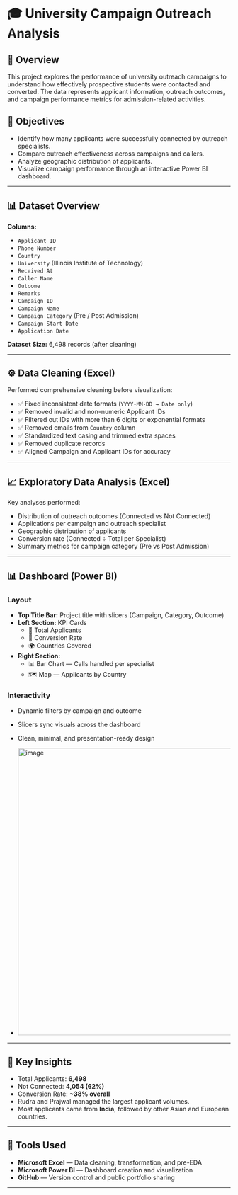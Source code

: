 # 🎓 University Campaign Outreach Analysis

## 📘 Overview
This project explores the performance of university outreach campaigns to understand how effectively prospective students were contacted and converted. The data represents applicant information, outreach outcomes, and campaign performance metrics for admission-related activities.

## 🧩 Objectives
- Identify how many applicants were successfully connected by outreach specialists.
- Compare outreach effectiveness across campaigns and callers.
- Analyze geographic distribution of applicants.
- Visualize campaign performance through an interactive Power BI dashboard.

---

## 📊 Dataset Overview
**Columns:**
- `Applicant ID`
- `Phone Number`
- `Country`
- `University` (Illinois Institute of Technology)
- `Received At`
- `Caller Name`
- `Outcome`
- `Remarks`
- `Campaign ID`
- `Campaign Name`
- `Campaign Category` (Pre / Post Admission)
- `Campaign Start Date`
- `Application Date`

**Dataset Size:** 6,498 records (after cleaning)

---

## ⚙️ Data Cleaning (Excel)
Performed comprehensive cleaning before visualization:
- ✅ Fixed inconsistent date formats (`YYYY-MM-DD → Date only`)
- ✅ Removed invalid and non-numeric Applicant IDs
- ✅ Filtered out IDs with more than 6 digits or exponential formats
- ✅ Removed emails from `Country` column
- ✅ Standardized text casing and trimmed extra spaces
- ✅ Removed duplicate records
- ✅ Aligned Campaign and Applicant IDs for accuracy

---

## 📈 Exploratory Data Analysis (Excel)
Key analyses performed:
- Distribution of outreach outcomes (Connected vs Not Connected)
- Applications per campaign and outreach specialist
- Geographic distribution of applicants
- Conversion rate (Connected ÷ Total per Specialist)
- Summary metrics for campaign category (Pre vs Post Admission)

---

## 📊 Dashboard (Power BI)
### Layout
- **Top Title Bar:** Project title with slicers (Campaign, Category, Outcome)
- **Left Section:** KPI Cards
  - 🧾 Total Applicants
  - 🎯 Conversion Rate
  - 🌍 Countries Covered
- **Right Section:**  
  - 📊 Bar Chart — Calls handled per specialist  
  - 🗺️ Map — Applicants by Country  

### Interactivity
- Dynamic filters by campaign and outcome  
- Slicers sync visuals across the dashboard  
- Clean, minimal, and presentation-ready design

- <img width="1134" height="649" alt="image" src="https://github.com/user-attachments/assets/b3dbce78-cc7e-4ce3-aefd-0c4fcd03e434" />


---

## 🧠 Key Insights
- Total Applicants: **6,498**  
- Not Connected: **4,054 (62%)**  
- Conversion Rate: **~38% overall**
- Rudra and Prajwal managed the largest applicant volumes.
- Most applicants came from **India**, followed by other Asian and European countries.

---

## 🧰 Tools Used
- **Microsoft Excel** — Data cleaning, transformation, and pre-EDA
- **Microsoft Power BI** — Dashboard creation and visualization
- **GitHub** — Version control and public portfolio sharing

---
